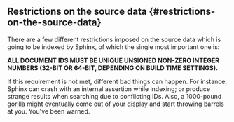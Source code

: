 ## Restrictions on the source data {#restrictions-on-the-source-data}

There are a few different restrictions imposed on the source data which is going to be indexed by Sphinx, of which the single most important one is:

**ALL DOCUMENT IDS MUST BE UNIQUE UNSIGNED NON-ZERO INTEGER NUMBERS (32-BIT OR 64-BIT, DEPENDING ON BUILD TIME SETTINGS).**

If this requirement is not met, different bad things can happen. For instance, Sphinx can crash with an internal assertion while indexing; or produce strange results when searching due to conflicting IDs. Also, a 1000-pound gorilla might eventually come out of your display and start throwing barrels at you. You&#039;ve been warned.